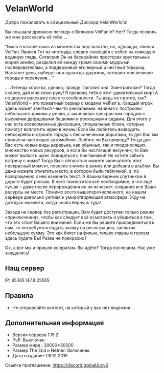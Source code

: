 # VelanWorld

Добро пожаловать в официальный Дискорд VelanWorld'a!

Вы слышали древнюю легенду о Великом VelFan’е? Нет? Тогда позволь же мне рассказать её тебе … 

"Было в начале лишь из множества вод полотно, но, однажды, явился VelFan. Явился Тот из ниоткуда, словно снизошёл с небес на сияющую водяную гладь. Сотворил Он на бескрайних просторах хрустальных морей землю, разделил её между тремя своими мудрыми последователями, а поддерживал его верный и честный товарищ. Настанет день, наберут они однажды дружину, сотворят они великие города и поселения... " 

… Легенда коротка, однако, правду глаголит она. Заинтригован? Тогда скорее, дай мне свою руку! Я провожу тебя в этот удивительный мир! А по дороге расскажу про его особенности. Ты ведь не против, так?
VelanWorld – это приватный сервер с модами VelFan'a. Каждый игрок здесь может заняться чем-то уникальным: начиная с постройки небольшого домика у речки, а заканчивая прекрасным городом с высокими дворцовыми башнями и роскошными садами. Для этого у нас есть всевозможные декорации, специальные блоки, которые помогут воплотить идею в жизнь! Если Вы любитель возводить небоскрёбы и строить города с бесконечными дорогами, то для Вас мы припасли настоящие автомобили. Любите ли Вы природу? Тогда для Вас есть новые виды деревьев, как обычных, так и плодоносящих, множество новых ресурсов, а если Вы настоящий везунчик, то Вам может выпасть шанс повидаться с пингвинами! Не хотите забыть встречу с ними? Тогда Вы с лёгкостью можете запечатлеть этот прекрасный момент, повесив снимок в рамку или добавив в альбом. Вы даже можете отметить место, в котором были табличкой, а, по возвращению к ней изменить текст. А Вашим верным спутником в дороге будет рюкзак. В него поместится всё необходимое, а что ещё лучше – даже после перерождения он не исчезнет, сохранив все Ваши ресурсы на месте. Помимо всего вышеперечисленного, на нашем сервере довольно уютная и умиротворяющая атмосфера. Жду не дождусь момента, когда снова вернусь туда! 

Заходя на сервер без регистрации, Вам будет доступен только режим «приключения», чтобы как следует всё осмотреть и убедиться в том, что это стоит Вашего внимания. Если же Вы решите присоединиться к нам, то потребуется подать заявку на регистрацию, заплатив небольшую сумму. Это как билет на фильм, только главным героем здесь будете Вы! Разве не прекрасно? 

Ох, а вот мы и пришли ко вратам. Вы идёте? Тогда поспешим. Нас уже заждались!

Нащ сервер
-----
IP:  95.165.147.8:25565

Правила
-----
* Не отправляйте контент, на который у вас нет лицензии.

Дополнительная информация
-----
* Версия сервера 1.15.2
* PvP: Выключен
* Размер мира : 30000*30000
* Размер The End и Netner: Включены.
* Дата создание: 09.12.2019

Ссылка приглашение: https://discord.gg/keUucy6
